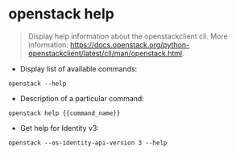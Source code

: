 # openstack help

> Display help information about the openstackclient cli.
> More information: <https://docs.openstack.org/python-openstackclient/latest/cli/man/openstack.html>.

- Display list of available commands:

`openstack --help`

- Description of a particular command:

`openstack help {{command_name}}`

- Get help for Identity v3:

`openstack --os-identity-api-version 3 --help`

